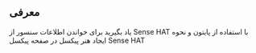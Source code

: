 ## معرفی

یاد بگیرید برای خواندن اطلاعات سنسور از Sense HAT با استفاده از پایتون و نحوه ایجاد هنر پیکسل در صفحه پیکسل Sense HAT